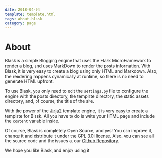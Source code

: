 ```yaml
---
date: 2018-04-04
template: template.html
tags: about,blask
category: page
---
```

# About

Blask is a simple Blogging engine that uses the Flask MicroFramework to render a blog, and uses MarkDown to render the posts
information. With Blask, it is very easy to create a blog using only HTML and Markdown. Also, the rendering happens
dynamically at runtime, so there is no need to generate HTML upfront.

To use Blask, you only need to edit the `settings.py` file to configure the engine with the posts directory, the template
directory, the static assets directory, and, of course, the title of the site.

With the power of the [Jinja2](http://jinja.pocoo.org/docs/2.10/) template engine, it is very easy to create a template
 for Blask. All you have to do is write your HTML page and include the `content` variable inside.

Of course, Blask is completely Open Source, and yes! You can improve it, change it and distribute it under the GPL 3.0i
license. Also, you can see all the source code and the issues at our [Github Repository](https://github.com/zerasul/blask).

We hope you like Blask, and enjoy using it.

